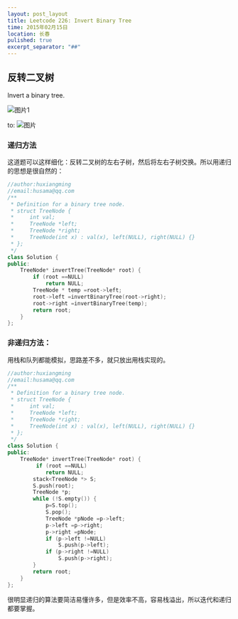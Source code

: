 ```yaml
---
layout: post_layout
title: Leetcode 226: Invert Binary Tree
time: 2015年02月15日
location: 长春
pulished: true
excerpt_separator: "##"
---
```


## 反转二叉树
Invert a binary tree.

![图片1](http://7xlv11.com1.z0.glb.clouddn.com/20151021154733.png)


to:
![图片](http://7xlv11.com1.z0.glb.clouddn.com/20151021154752.png)

### 递归方法
这道题可以这样细化：反转二叉树的左右子树，然后将左右子树交换。所以用递归的思想是很自然的：
```c++
//author:huxiangming
//email:husama@qq.com
/**
 * Definition for a binary tree node.
 * struct TreeNode {
 *     int val;
 *     TreeNode *left;
 *     TreeNode *right;
 *     TreeNode(int x) : val(x), left(NULL), right(NULL) {}
 * };
 */
class Solution {
public:
    TreeNode* invertTree(TreeNode* root) {
        if (root ==NULL)
            return NULL;
        TreeNode * temp =root->left;
        root->left =invertBinaryTree(root->right);
        root->right =invertBinaryTree(temp);
        return root;
    }
};
```

### 非递归方法：
用栈和队列都能模拟，思路差不多，就只放出用栈实现的。
```c++
//author:huxiangming
//email:husama@qq.com
/**
 * Definition for a binary tree node.
 * struct TreeNode {
 *     int val;
 *     TreeNode *left;
 *     TreeNode *right;
 *     TreeNode(int x) : val(x), left(NULL), right(NULL) {}
 * };
 */
class Solution {
public:
    TreeNode* invertTree(TreeNode* root) {
         if (root ==NULL)
            return NULL;
        stack<TreeNode *> S;
        S.push(root);
        TreeNode *p;
        while (!S.empty()) {
            p=S.top();
            S.pop();
            TreeNode *pNode =p->left;
            p->left =p->right;
            p->right =pNode;
            if (p->left !=NULL)
                S.push(p->left);
            if (p->right !=NULL)
                S.push(p->right);
        }
        return root;
    }
};
```

很明显递归的算法要简洁易懂许多，但是效率不高，容易栈溢出，所以迭代和递归都要掌握。
